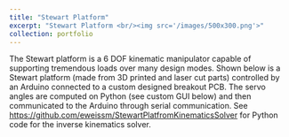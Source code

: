 ```yaml
---
title: "Stewart Platform"
excerpt: "Stewart Platform <br/><img src='/images/500x300.png'>"
collection: portfolio
---
```



The Stewart platform is a 6 DOF kinematic manipulator capable of supporting tremendous loads over many design modes. Shown below is a Stewart platform (made from 3D printed and laser cut parts) controlled by an Arduino connected to a custom designed breakout PCB. The servo angles are computed on Python (see custom GUI below) and then communicated to the Arduino through serial communication.
See https://github.com/eweissm/StewartPlatfromKinematicsSolver for Python code for the inverse kinematics solver.
